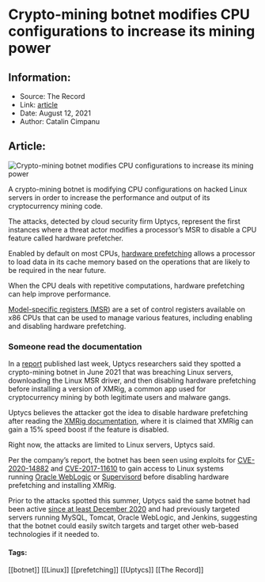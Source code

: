 # Crypto-mining botnet modifies CPU configurations to increase its mining power
### 

## Information:
+ Source: The Record
+ Link: [article](https://therecord.media/crypto-mining-botnet-modifies-cpu-configurations-to-increase-its-mining-power/)
+ Date: August 12, 2021
+ Author: Catalin Cimpanu


## Article:
![Crypto-mining botnet modifies CPU configurations to increase its mining power](https://therecord.media/wp-content/uploads/2021/08/Intel-hardware.jpg)

A crypto-mining botnet is modifying CPU configurations on hacked Linux servers in order to increase the performance and output of its cryptocurrency mining code.


The attacks, detected by cloud security firm Uptycs, represent the first instances where a threat actor modifies a processor’s MSR to disable a CPU feature called hardware prefetcher.


Enabled by default on most CPUs, [hardware prefetching](https://www.techarp.com/bios-guide/cpu-hardware-prefetch/) allows a processor to load data in its cache memory based on the operations that are likely to be required in the near future.


When the CPU deals with repetitive computations, hardware prefetching can help improve performance.


[Model-specific registers (MSR](https://en.wikipedia.org/wiki/Model-specific_register)) are a set of control registers available on x86 CPUs that can be used to manage various features, including enabling and disabling hardware prefetching.


### Someone read the documentation


In a [report](https://www.uptycs.com/blog/cryptominer-elfs-using-msr-to-boost-mining-process) published last week, Uptycs researchers said they spotted a crypto-mining botnet in June 2021 that was breaching Linux servers, downloading the Linux MSR driver, and then disabling hardware prefetching before installing a version of XMRig, a common app used for cryptocurrency mining by both legitimate users and malware gangs.


Uptycs believes the attacker got the idea to disable hardware prefetching after reading the [XMRig documentation](https://github.com/xmrig/xmrig/blob/master/doc/CPU.md#wrmsr), where it is claimed that XMRig can gain a 15% speed boost if the feature is disabled.


Right now, the attacks are limited to Linux servers, Uptycs said.


Per the company’s report, the botnet has been seen using exploits for [CVE-2020-14882](https://nvd.nist.gov/vuln/detail/CVE-2020-14882) and [CVE-2017-11610](https://cve.mitre.org/cgi-bin/cvename.cgi?name=CVE-2017-11610) to gain access to Linux systems running [Oracle WebLogic](https://www.oracle.com/middleware/technologies/weblogic.html) or [Supervisord](http://supervisord.org/) before disabling hardware prefetching and installing XMRig.


Prior to the attacks spotted this summer, Uptycs said the same botnet had been active [since at least December 2020](https://www.intezer.com/blog/research/new-golang-worm-drops-xmrig-miner-on-servers/) and had previously targeted servers running MySQL, Tomcat, Oracle WebLogic, and Jenkins, suggesting that the botnet could easily switch targets and target other web-based technologies if it needed to.





#### Tags:
[[botnet]] [[Linux]] [[prefetching]] [[Uptycs]] [[The Record]]
